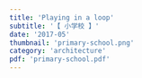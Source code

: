 ```yaml
---
title: 'Playing in a loop'
subtitle: '【 小学校 】'
date: '2017-05'
thumbnail: 'primary-school.png'
category: 'architecture'
pdf: 'primary-school.pdf'
---
```

